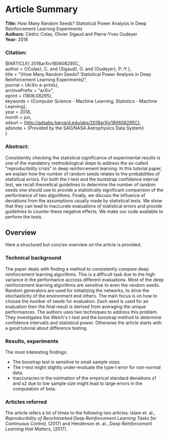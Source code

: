 # Article Summary

**Title:** How Many Random Seeds? Statistical Power Analysis in Deep Reinforcement Learning Experiments <br/>
**Authors:** Cédric Colas, Olivier Sigaud and Pierre-Yves Oudeyer <br/>
**Year:** 2018

### Citation:

@ARTICLE{
2018arXiv180608295C, </br>
author = {{Colas}, C. and {Sigaud}, O. and {Oudeyer}, P.-Y.}, </br>
title = "{How Many Random Seeds? Statistical Power Analysis in Deep Reinforcement Learning Experiments}", </br>
journal = {ArXiv e-prints}, </br>
archivePrefix = "arXiv", </br>
eprint = {1806.08295}, </br>
keywords = {Computer Science - Machine Learning, Statistics - Machine Learning}, </br>
year = 2018, </br>
month = jun, </br>
adsurl = {http://adsabs.harvard.edu/abs/2018arXiv180608295C}, </br>
adsnote = {Provided by the SAO/NASA Astrophysics Data System} </br>
}

### Abstract:

Consistently checking the statistical significance of experimental results
is one of the mandatory methodological steps to address the so-called 
"reproducibility crisis" in deep reinforcement learning. In this tutorial paper,
we explain how the number of random seeds relates to the probabilities of
statistical errors. For both the t-test and the bootstrap confidence interval
test, we recall theoretical guidelines to determine the number of random
seeds one should use to provide a statistically significant comparison of
the performance of two algorithms. Finally, we discuss the influence of
deviations from the assumptions usually made by statistical tests. We
show that they can lead to inaccurate evaluations of statistical errors and
provide guidelines to counter these negative effects. We make our code
available to perform the tests.

## Overview

Here a structured but concise overview on the article is provided.

### Technical background

The paper deals with finding a method to consistently compare deep reinforcement learning algorithms. 
This is a difficult task due to the high variance in the performance accross different evaluations. 
Most of the deep reinforcement learning algorithms are sensitive to even the random seeds.
Random generators are used for initializing the networks, to drive the stochasticity of the environment end others.
The main focus is on how to choose the number of seeds for evaluation.
Each seed is used for an evaluation then the final result is derived from averaging the unique performances.
The authors uses two techniques to address this problem. 
They investigates the Welch's t-test and the boostrap method to determine confidence intervalls and statistical power.
Otherwise the article starts with a good tutorial about difference testing.

### Results, experiments

The most interesting findings:

* The boostrap test is sensitive to small sample sizes.
* The t-test might slightly under-evaluate the type-I error for non-normal data.
* Inaccuracies in the estimation of the empirical standard deviations s1 and s2 due to low sample size might lead to large errors in the computation of beta.

### Articles referred

The article refers a lot of times to the following two articles: Islam et. al., *Reproducibility of Benchmarked Deep Reinforcement Learning Tasks for Continuous Control*, (2017) and Henderson et. al., *Deep Reinforcement Learning that Matters*, (2017). 
